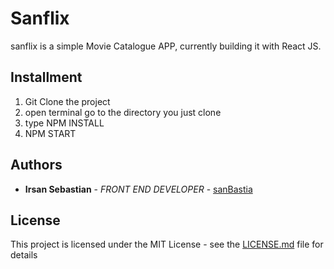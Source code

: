 # Sanflix

sanflix is a simple Movie Catalogue APP, currently building it with React JS.

## Installment
 
 1. Git Clone the project 
 2. open terminal go to the directory you just clone 
 3. type NPM INSTALL 
 4. NPM START

## Authors

* **Irsan Sebastian** - *FRONT END DEVELOPER* - [sanBastia](https://github.com/sanBastia)

## License

This project is licensed under the MIT License - see the [LICENSE.md](LICENSE.md) file for details

